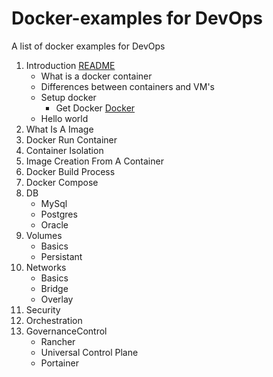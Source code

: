 # Docker-examples for DevOps
A list of docker examples for DevOps
1. Introduction [README](https://github.com/zmacmanx/docker-examples/Intro)
   * What is a docker container
   * Differences between containers and VM's
   * Setup docker
      - Get Docker [Docker](http://www.docker.com)
   * Hello world
1. What Is A Image
1. Docker Run Container
1. Container Isolation
1. Image Creation From A Container
1. Docker Build Process
1. Docker Compose
1. DB
   * MySql
   * Postgres
   * Oracle
1. Volumes
   * Basics
   * Persistant
1. Networks
   * Basics
   * Bridge
   * Overlay
1. Security
1. Orchestration
1. GovernanceControl
   * Rancher
   * Universal Control Plane
   * Portainer

